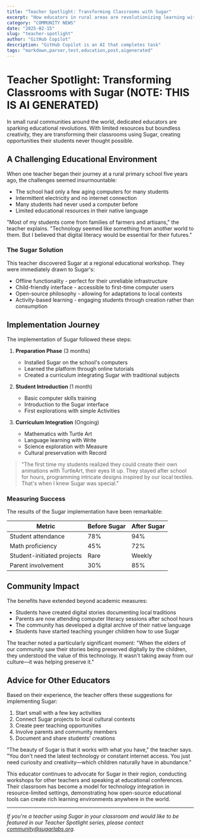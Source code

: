 ```yaml
---
title: "Teacher Spotlight: Transforming Classrooms with Sugar"
excerpt: "How educators in rural areas are revolutionizing learning with Sugar"
category: "COMMUNITY NEWS"
date: "2025-02-15"
slug: "teacher-spotlight"
author: "GitHub Copilot"
description: "GitHub Copilot is an AI that completes task"
tags: "markdown,parser,test,education,post,aigenerated"
---
```

<!-- markdownlint-disable -->
# Teacher Spotlight: Transforming Classrooms with Sugar (NOTE: THIS IS AI GENERATED)

In small rural communities around the world, dedicated educators are sparking educational revolutions. With limited resources but boundless creativity, they are transforming their classrooms using Sugar, creating opportunities their students never thought possible.

## A Challenging Educational Environment

When one teacher began their journey at a rural primary school five years ago, the challenges seemed insurmountable:

- The school had only a few aging computers for many students
- Intermittent electricity and no internet connection
- Many students had never used a computer before
- Limited educational resources in their native language

"Most of my students come from families of farmers and artisans," the teacher explains. "Technology seemed like something from another world to them. But I believed that digital literacy would be essential for their futures."

### The Sugar Solution

This teacher discovered Sugar at a regional educational workshop. They were immediately drawn to Sugar's:

- Offline functionality - perfect for their unreliable infrastructure
- Child-friendly interface - accessible to first-time computer users  
- Open-source philosophy - allowing for adaptations to local contexts
- Activity-based learning - engaging students through creation rather than consumption

## Implementation Journey

The implementation of Sugar followed these steps:

1. **Preparation Phase** (3 months)
   - Installed Sugar on the school's computers
   - Learned the platform through online tutorials
   - Created a curriculum integrating Sugar with traditional subjects

2. **Student Introduction** (1 month)
   - Basic computer skills training
   - Introduction to the Sugar interface
   - First explorations with simple Activities

3. **Curriculum Integration** (Ongoing)
   - Mathematics with Turtle Art
   - Language learning with Write
   - Science exploration with Measure
   - Cultural preservation with Record

> "The first time my students realized they could create their own animations with TurtleArt, their eyes lit up. They stayed after school for hours, programming intricate designs inspired by our local textiles. That's when I knew Sugar was special."

### Measuring Success

The results of the Sugar implementation have been remarkable:

| Metric | Before Sugar | After Sugar |
|--------|--------------|-------------|
| Student attendance | 78% | 94% |
| Math proficiency | 45% | 72% |
| Student-initiated projects | Rare | Weekly |
| Parent involvement | 30% | 85% |

## Community Impact

The benefits have extended beyond academic measures:

- Students have created digital stories documenting local traditions
- Parents are now attending computer literacy sessions after school hours
- The community has developed a digital archive of their native language
- Students have started teaching younger children how to use Sugar

The teacher noted a particularly significant moment: "When the elders of our community saw their stories being preserved digitally by the children, they understood the value of this technology. It wasn't taking away from our culture—it was helping preserve it."

## Advice for Other Educators

Based on their experience, the teacher offers these suggestions for implementing Sugar:

1. Start small with a few key activities
2. Connect Sugar projects to local cultural contexts
3. Create peer teaching opportunities
4. Involve parents and community members
5. Document and share students' creations

"The beauty of Sugar is that it works with what you have," the teacher says. "You don't need the latest technology or constant internet access. You just need curiosity and creativity—which children naturally have in abundance."

This educator continues to advocate for Sugar in their region, conducting workshops for other teachers and speaking at educational conferences. Their classroom has become a model for technology integration in resource-limited settings, demonstrating how open-source educational tools can create rich learning environments anywhere in the world.

---

*If you're a teacher using Sugar in your classroom and would like to be featured in our Teacher Spotlight series, please contact community@sugarlabs.org.*
